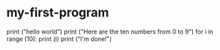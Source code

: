 # my-first-program
print ("hello world")
print ("Here are the ten numbers from 0 to 9")
for i in range (10):
    print (i)
print ("I'm done!")
